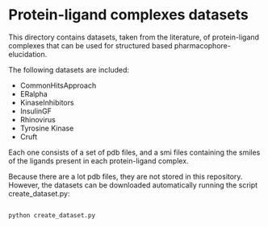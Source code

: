 #  Protein-ligand complexes datasets

This directory contains datasets, taken from the literature, of protein-ligand complexes
that can be used for structured based pharmacophore-elucidation.

The following datasets are included:

- CommonHitsApproach
- ERalpha
- KinaseInhibitors
- InsulinGF
- Rhinovirus
- Tyrosine Kinase
- Cruft

Each one consists of a set of pdb files, and a smi files containing the smiles of the ligands present
in each protein-ligand complex.

Because there are a lot pdb files, they are not stored in this repository. However, the datasets can
be downloaded automatically running the script create_dataset.py:

```bash

python create_dataset.py
```

